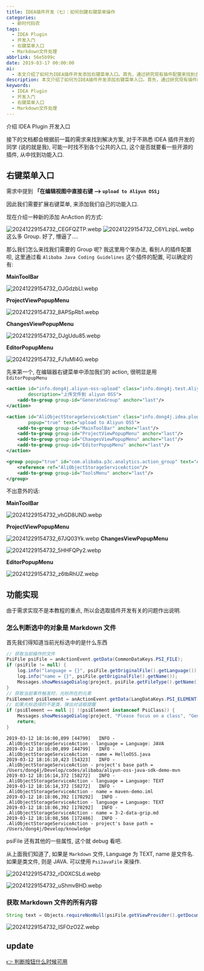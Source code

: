 ```yaml
---
title: IDEA插件开发（七）：如何创建右键菜单操作
categories:
  - 新时代码农
tags:
  - IDEA Plugin
  - 开发入门
  - 右键菜单入口
  - Markdown文件处理
abbrlink: 56e5b99c
date: 2019-03-17 00:00:00
ai:
  - 本文介绍了如何为IDEA插件开发添加右键菜单入口。首先，通过研究现有插件配置来找到合适的Group，然后使用XML文件定义AnAction及其属性。接下来，通过判断选中的对象是否为Markdown文件来实现功能，并获取Markdown文件的所有内容。最后，提供了关于更新版本的链接。
description: 本文介绍了如何为IDEA插件开发添加右键菜单入口。首先，通过研究现有插件配置来找到合适的Group，然后使用XML文件定义AnAction及其属性。接下来，通过判断选中的对象是否为Markdown文件来实现功能，并获取Markdown文件的所有内容。最后，提供了关于更新版本的链接。
keywords:
  - IDEA Plugin
  - 开发入门
  - 右键菜单入口
  - Markdown文件处理
---
```


介绍 IDEA Plugin 开发入口

接下的文档都会根据前一篇的需求来找到解决方案, 对于不熟悉 IDEA 插件开发的同学 (说的就是我), 可能一时找不到各个公共的入口, 这个是否就要看一些开源的插件,
从中找到功能入口.

## 右键菜单入口

需求中提到 **「在编辑视图中直接右键 --> `upload to Aliyun OSS`」**

因此我们需要扩展右键菜单, 来添加我们自己的功能入口.

现在介绍一种新的添加 AnAction 的方式:

![20241229154732_CEGFQZTP.webp](https://cdn.dong4j.site/source/image/20241229154732_CEGFQZTP.webp)
![20241229154732_C6YLzipL.webp](https://cdn.dong4j.site/source/image/20241229154732_C6YLzipL.webp)
这么多 Group. 好了, 懵逼了....

那么我们怎么来找我们需要的 Group 呢?
我这里用个笨办法, 看别人的插件配置呗, 这里通过看 `Alibaba Java Coding Guidelines` 这个插件的配置, 可以确定的有:

**MainToolBar**

![20241229154732_OJGdzbLl.webp](https://cdn.dong4j.site/source/image/20241229154732_OJGdzbLl.webp)

**ProjectViewPopupMenu**

![20241229154732_8APSpRb1.webp](https://cdn.dong4j.site/source/image/20241229154732_8APSpRb1.webp)

**ChangesViewPopupMenu**

![20241229154732_DJgUdu85.webp](https://cdn.dong4j.site/source/image/20241229154732_DJgUdu85.webp)

**EditorPopupMenu**

![20241229154732_FJ1uMI4G.webp](https://cdn.dong4j.site/source/image/20241229154732_FJ1uMI4G.webp)

先来第一个, 在编辑器右键菜单中添加我们的 action, 很明显是用 `EditorPopupMenu`

```xml
<action id="info.dong4j.aliyun-oss-upload" class="info.dong4j.test.AliyunOssUpload" text="upload aliyun oss"
        description="上传文件到 aliyun OSS">
    <add-to-group group-id="GenerateGroup" anchor="last"/>
</action>

<action id="AliObjectStorageServiceAction" class="info.dong4j.idea.plugin.action.AliObjectStorageServiceAction"
        popup="true" text="upload to Aliyun OSS">
    <add-to-group group-id="MainToolBar" anchor="last"/>
    <add-to-group group-id="ProjectViewPopupMenu" anchor="last"/>
    <add-to-group group-id="ChangesViewPopupMenu" anchor="last"/>
    <add-to-group group-id="EditorPopupMenu" anchor="last"/>
</action>

<group popup="true" id="com.alibaba.p3c.analytics.action_group" text="Aliyun OSS">
    <reference ref="AliObjectStorageServiceAction"/>
    <add-to-group group-id="ToolsMenu" anchor="last"/>
</group>
```

不出意外的话:

**MainToolBar**

![20241229154732_vhGD8UND.webp](https://cdn.dong4j.site/source/image/20241229154732_vhGD8UND.webp)

**ProjectViewPopupMenu**

![20241229154732_67JQ03Yk.webp](https://cdn.dong4j.site/source/image/20241229154732_67JQ03Yk.webp)
**ChangesViewPopupMenu**

![20241229154732_5HHFQPy2.webp](https://cdn.dong4j.site/source/image/20241229154732_5HHFQPy2.webp)

**EditorPopupMenu**

![20241229154732_z6tbRhUZ.webp](https://cdn.dong4j.site/source/image/20241229154732_z6tbRhUZ.webp)

## 功能实现

由于需求实现不是本教程的重点, 所以会选取插件开发有关的问题作出说明.

### 怎么判断选中的对象是 Markdown 文件

首先我们得知道当前光标选中的是什么东西

```java
// 获取当前操作的文件
PsiFile psiFile = anActionEvent.getData(CommonDataKeys.PSI_FILE);
if (psiFile != null) {
    log.info("language = {}", psiFile.getOriginalFile().getLanguage());
    log.info("name = {}", psiFile.getOriginalFile().getName());
    Messages.showMessageDialog(project, psiFile.getFileType().getName(), "File Type", null);
}
// 获取当前事件触发时，光标所在的元素
PsiElement psiElement = anActionEvent.getData(LangDataKeys.PSI_ELEMENT);
// 如果光标选择的不是类，弹出对话框提醒
if (psiElement == null || !(psiElement instanceof PsiClass)) {
    Messages.showMessageDialog(project, "Please focus on a class", "Generate Failed", null);
    return;
}
```

```
2019-03-12 18:16:00,899 [44799]   INFO - .AliObjectStorageServiceAction - language = Language: JAVA
2019-03-12 18:16:00,899 [44799]   INFO - .AliObjectStorageServiceAction - name = HelloOSS.java
2019-03-12 18:16:10,423 [54323]   INFO - .AliObjectStorageServiceAction - project's base path = /Users/dong4j/Develop/codes/alibaba/aliyun-oss-java-sdk-demo-mvn
2019-03-12 18:16:14,372 [58272]   INFO - .AliObjectStorageServiceAction - language = Language: TEXT
2019-03-12 18:16:14,372 [58272]   INFO - .AliObjectStorageServiceAction - name = maven-demo.iml
2019-03-12 18:18:06,392 [170292]   INFO - .AliObjectStorageServiceAction - language = Language: TEXT
2019-03-12 18:18:06,392 [170292]   INFO - .AliObjectStorageServiceAction - name = 3-2-data-grip.md
2019-03-12 18:18:08,586 [172486]   INFO - .AliObjectStorageServiceAction - project's base path = /Users/dong4j/Develop/knowledge
```

psiFile 还有其他的一些属性, 这个就 debug 看吧.

从上面我们知道了, 如果是 `Markdown` 文件, Language 为 TEXT, name 是文件名.
如果是类文件, 则是 JAVA. 可以使用 `PsiJavaFile` 来操作.

![20241229154732_rDOXCSLd.webp](https://cdn.dong4j.site/source/image/20241229154732_rDOXCSLd.webp)

![20241229154732_uShmvBHD.webp](https://cdn.dong4j.site/source/image/20241229154732_uShmvBHD.webp)

### 获取 Markdown 文件的所有内容

```java
String text = Objects.requireNonNull(psiFile.getViewProvider().getDocument()).getText();
```

![20241229154732_ISFOzO2Z.webp](https://cdn.dong4j.site/source/image/20241229154732_ISFOzO2Z.webp)

## update

[👉 判断按钮什么时候可用](https://github.com/dong4j/aliyun-oss-upload/tree/2.update)
